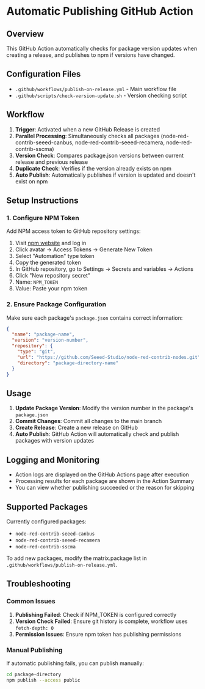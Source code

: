 # Automatic Publishing GitHub Action

## Overview

This GitHub Action automatically checks for package version updates when creating a release, and publishes to npm if versions have changed.

## Configuration Files

- `.github/workflows/publish-on-release.yml` - Main workflow file
- `.github/scripts/check-version-update.sh` - Version checking script

## Workflow

1. **Trigger**: Activated when a new GitHub Release is created
2. **Parallel Processing**: Simultaneously checks all packages (node-red-contrib-seeed-canbus, node-red-contrib-seeed-recamera, node-red-contrib-sscma)
3. **Version Check**: Compares package.json versions between current release and previous release
4. **Duplicate Check**: Verifies if the version already exists on npm
5. **Auto Publish**: Automatically publishes if version is updated and doesn't exist on npm

## Setup Instructions

### 1. Configure NPM Token

Add NPM access token to GitHub repository settings:

1. Visit [npm website](https://www.npmjs.com/) and log in
2. Click avatar → Access Tokens → Generate New Token
3. Select "Automation" type token
4. Copy the generated token
5. In GitHub repository, go to Settings → Secrets and variables → Actions
6. Click "New repository secret"
7. Name: `NPM_TOKEN`
8. Value: Paste your npm token

### 2. Ensure Package Configuration

Make sure each package's `package.json` contains correct information:

```json
{
  "name": "package-name",
  "version": "version-number",
  "repository": {
    "type": "git",
    "url": "https://github.com/Seeed-Studio/node-red-contrib-nodes.git",
    "directory": "package-directory-name"
  }
}
```

## Usage

1. **Update Package Version**: Modify the version number in the package's `package.json`
2. **Commit Changes**: Commit all changes to the main branch
3. **Create Release**: Create a new release on GitHub
4. **Auto Publish**: GitHub Action will automatically check and publish packages with version updates

## Logging and Monitoring

- Action logs are displayed on the GitHub Actions page after execution
- Processing results for each package are shown in the Action Summary
- You can view whether publishing succeeded or the reason for skipping

## Supported Packages

Currently configured packages:
- `node-red-contrib-seeed-canbus`
- `node-red-contrib-seeed-recamera` 
- `node-red-contrib-sscma`

To add new packages, modify the matrix.package list in `.github/workflows/publish-on-release.yml`.

## Troubleshooting

### Common Issues

1. **Publishing Failed**: Check if NPM_TOKEN is configured correctly
2. **Version Check Failed**: Ensure git history is complete, workflow uses `fetch-depth: 0`
3. **Permission Issues**: Ensure npm token has publishing permissions

### Manual Publishing

If automatic publishing fails, you can publish manually:

```bash
cd package-directory
npm publish --access public
```
